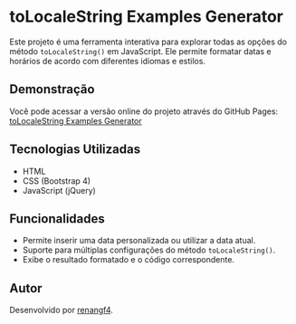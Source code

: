 # toLocaleString Examples Generator

Este projeto é uma ferramenta interativa para explorar todas as opções do método `toLocaleString()` em JavaScript. Ele permite formatar datas e horários de acordo com diferentes idiomas e estilos.

## Demonstração

Você pode acessar a versão online do projeto através do GitHub Pages:
[toLocaleString Examples Generator](https://renangf4.github.io/toLocaleString-Generator/)

## Tecnologias Utilizadas

- HTML
- CSS (Bootstrap 4)
- JavaScript (jQuery)

## Funcionalidades

- Permite inserir uma data personalizada ou utilizar a data atual.
- Suporte para múltiplas configurações do método `toLocaleString()`.
- Exibe o resultado formatado e o código correspondente.

## Autor

Desenvolvido por [renangf4](https://github.com/renangf4).
